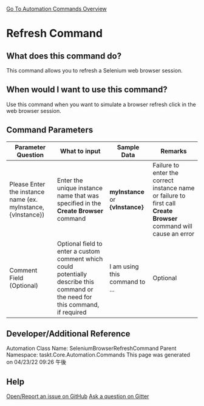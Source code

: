 <!--TITLE: Refresh Command -->
<!-- SUBTITLE: a command in the Web Browser Commands group. -->
[Go To Automation Commands Overview](/automation-commands.md)


# Refresh Command


## What does this command do?
This command allows you to refresh a Selenium web browser session.


## When would I want to use this command?
Use this command when you want to simulate a browser refresh click in the web browser session.


## Command Parameters
| Parameter Question   	| What to input  	|  Sample Data 	| Remarks  	|
| ---                    | ---               | ---           | ---       |
|Please Enter the instance name (ex. myInstance, {vInstance})|Enter the unique instance name that was specified in the **Create Browser** command|**myInstance** or **{vInstance}**|Failure to enter the correct instance name or failure to first call **Create Browser** command will cause an error|
|Comment Field (Optional)|Optional field to enter a custom comment which could potentially describe this command or the need for this command, if required|I am using this command to ...|Optional|






## Developer/Additional Reference
Automation Class Name: SeleniumBrowserRefreshCommand
Parent Namespace: taskt.Core.Automation.Commands
This page was generated on 04/23/22 09:26 午後


## Help
[Open/Report an issue on GitHub](https://github.com/saucepleez/taskt/issues/new)
[Ask a question on Gitter](https://gitter.im/taskt-rpa/Lobby)
